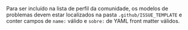 Para ser incluído na lista de perfil da comunidade, os modelos de problemas devem estar localizados na pasta `.github/ISSUE_TEMPLATE` e conter campos de `name:` válido e `sobre:` de YAML front matter válidos.
